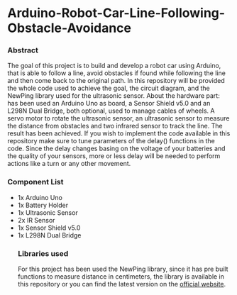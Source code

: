 # Arduino-Robot-Car-Line-Following-Obstacle-Avoidance

### Abstract

The goal of this project is to build and develop a robot car using Arduino, that is able to follow a line, avoid obstacles if found while following the line and then come back to the original path. In this repository will be provided the whole code used to achieve the goal, the circuit diagram, and the NewPing library used for the ultrasonic sensor. About the hardware part: has been used an Arduino Uno as board, a Sensor Shield v5.0 and an L298N Dual Bridge, both optional, used to manage cables of wheels. A servo motor to rotate the ultrasonic sensor, an ultrasonic sensor to measure the distance from obstacles and two infrared sensor to track the line. The result has been achieved. If you wish to implement the code available in this repository make sure to tune parameters of the delay() functions in the code. Since the delay changes basing on the voltage of your batteries and the quality of your sensors, more or less delay will be needed to perform actions like a turn or any other movement. 

### Component List
<ul>
  <li>1x Arduino Uno</li>
  <li>1x Battery Holder</li>
  <li>1x Ultrasonic Sensor</li>
  <li>2x IR Sensor</li>
  <li>1x Sensor Shield v5.0</li>
  <li>1x L298N Dual Bridge</li>

### Libraries used

For this project has been used the NewPing library, since it has pre built functions to measure distance in centimeters, the library is available in this repository or you can find the latest version on the [official website](https://www.arduino.cc/reference/en/libraries/newping/).